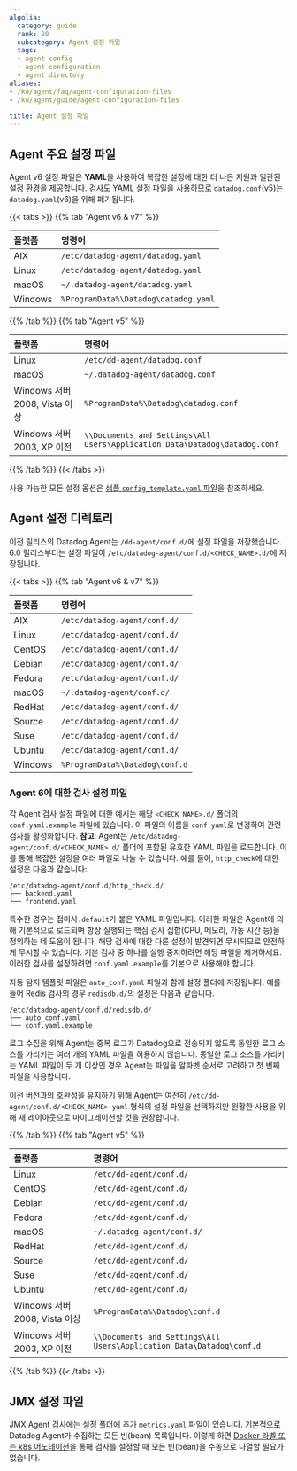 ```yaml
---
algolia:
  category: guide
  rank: 80
  subcategory: Agent 설정 파일
  tags:
  - agent config
  - agent configuration
  - agent directory
aliases:
- /ko/agent/faq/agent-configuration-files
- /ko/agent/guide/agent-configuration-files

title: Agent 설정 파일
---
```


## Agent 주요 설정 파일

Agent v6 설정 파일은 **YAML**을 사용하여 복잡한 설정에 대한 더 나은 지원과 일관된 설정 환경을 제공합니다. 검사도 YAML 설정 파일을 사용하므로 `datadog.conf`(v5)는 `datadog.yaml`(v6)을 위해 폐기됩니다.

{{< tabs >}}
{{% tab "Agent v6 & v7" %}}

| 플랫폼                             | 명령어                              |
|:-------------------------------------|:-------------------------------------|
| AIX                                  | `/etc/datadog-agent/datadog.yaml`    |
| Linux                                | `/etc/datadog-agent/datadog.yaml`    |
| macOS                                | `~/.datadog-agent/datadog.yaml`      |
| Windows                              | `%ProgramData%\Datadog\datadog.yaml` |

{{% /tab %}}
{{% tab "Agent v5" %}}

| 플랫폼                             | 명령어                                                                    |
|:-------------------------------------|:---------------------------------------------------------------------------|
| Linux                                | `/etc/dd-agent/datadog.conf`                                               |
| macOS                                | `~/.datadog-agent/datadog.conf`                                            |                                       |
| Windows 서버 2008, Vista 이상 | `%ProgramData%\Datadog\datadog.conf`                                       |
| Windows 서버 2003, XP 이전     | `\\Documents and Settings\All Users\Application Data\Datadog\datadog.conf` |

{{% /tab %}}
{{< /tabs >}}

사용 가능한 모든 설정 옵션은 [샘플 `config_template.yaml` 파일][2]을 참조하세요.

## Agent 설정 디렉토리

이전 릴리스의 Datadog Agent는 `/dd-agent/conf.d/`에 설정 파일을 저장했습니다. 6.0 릴리스부터는 설정 파일이 `/etc/datadog-agent/conf.d/<CHECK_NAME>.d/`에 저장됩니다.

{{< tabs >}}
{{% tab "Agent v6 & v7" %}}

| 플랫폼                             | 명령어                        |
|:-------------------------------------|:-------------------------------|
| AIX                                  | `/etc/datadog-agent/conf.d/`   |
| Linux                                | `/etc/datadog-agent/conf.d/`   |
| CentOS                               | `/etc/datadog-agent/conf.d/`   |
| Debian                               | `/etc/datadog-agent/conf.d/`   |
| Fedora                               | `/etc/datadog-agent/conf.d/`   |
| macOS                                | `~/.datadog-agent/conf.d/`     |
| RedHat                               | `/etc/datadog-agent/conf.d/`   |
| Source                               | `/etc/datadog-agent/conf.d/`   |
| Suse                                 | `/etc/datadog-agent/conf.d/`   |
| Ubuntu                               | `/etc/datadog-agent/conf.d/`   |
| Windows                              | `%ProgramData%\Datadog\conf.d` |

### Agent 6에 대한 검사 설정 파일

각 Agent 검사 설정 파일에 대한 예시는 해당 `<CHECK_NAME>.d/` 폴더의 `conf.yaml.example` 파일에 있습니다. 이 파일의 이름을 `conf.yaml`로 변경하여 관련 검사를 활성화합니다. **참고**: Agent는 `/etc/datadog-agent/conf.d/<CHECK_NAME>.d/` 폴더에 포함된 유효한 YAML 파일을 로드합니다. 이를 통해 복잡한 설정을 여러 파일로 나눌 수 있습니다. 예를 들어, `http_check`에 대한 설정은 다음과 같습니다:

```text
/etc/datadog-agent/conf.d/http_check.d/
├── backend.yaml
└── frontend.yaml
```

특수한 경우는 접미사`.default`가 붙은 YAML 파일입니다. 이러한 파일은 Agent에 의해 기본적으로 로드되며 항상 실행되는 핵심 검사 집합(CPU, 메모리, 가동 시간 등)을 정의하는 데 도움이 됩니다. 해당 검사에 대한 다른 설정이 발견되면 무시되므로 안전하게 무시할 수 있습니다. 기본 검사 중 하나를 실행 중지하려면 해당 파일을 제거하세요. 이러한 검사를 설정하려면 `conf.yaml.example`를 기본으로 사용해야 합니다.

자동 탐지 템플릿 파일은 `auto_conf.yaml` 파일과 함께 설정 폴더에 저장됩니다. 예를 들어 Redis 검사의 경우 `redisdb.d/`의 설정은 다음과 같습니다.

```text
/etc/datadog-agent/conf.d/redisdb.d/
├── auto_conf.yaml
└── conf.yaml.example
```

로그 수집을 위해 Agent는 중복 로그가 Datadog으로 전송되지 않도록 동일한 로그 소스를 가리키는 여러 개의 YAML 파일을 허용하지 않습니다. 동일한 로그 소스를 가리키는 YAML 파일이 두 개 이상인 경우 Agent는 파일을 알파벳 순서로 고려하고 첫 번째 파일을 사용합니다.

이전 버전과의 호환성을 유지하기 위해 Agent는 여전히 `/etc/dd-agent/conf.d/<CHECK_NAME>.yaml` 형식의 설정 파일을 선택하지만 원활한 사용을 위해 새 레이아웃으로 마이그레이션할 것을 권장합니다.

{{% /tab %}}
{{% tab "Agent v5" %}}

| 플랫폼                             | 명령어                                                              |
|:-------------------------------------|:---------------------------------------------------------------------|
| Linux                                | `/etc/dd-agent/conf.d/`                                              |
| CentOS                               | `/etc/dd-agent/conf.d/`                                              |
| Debian                               | `/etc/dd-agent/conf.d/`                                              |
| Fedora                               | `/etc/dd-agent/conf.d/`                                              |
| macOS                                | `~/.datadog-agent/conf.d/`                                           |
| RedHat                               | `/etc/dd-agent/conf.d/`                                              |
| Source                               | `/etc/dd-agent/conf.d/`                                              |
| Suse                                 | `/etc/dd-agent/conf.d/`                                              |
| Ubuntu                               | `/etc/dd-agent/conf.d/`                                              |
| Windows 서버 2008, Vista 이상 | `%ProgramData%\Datadog\conf.d`                                       |
| Windows 서버 2003, XP 이전     | `\\Documents and Settings\All Users\Application Data\Datadog\conf.d` |

{{% /tab %}}
{{< /tabs >}}

## JMX 설정 파일

JMX Agent 검사에는 설정 폴더에 추가 `metrics.yaml` 파일이 있습니다. 기본적으로 Datadog Agent가 수집하는 모든 빈(bean) 목록입니다. 이렇게 하면 [Docker 라벨 또는 k8s 어노테이션][1]을 통해 검사를 설정할 때 모든 빈(bean)을 수동으로 나열할 필요가 없습니다.

[1]: /ko/agent/kubernetes/integrations/#configuration
[2]: https://github.com/DataDog/datadog-agent/blob/master/pkg/config/config_template.yaml
